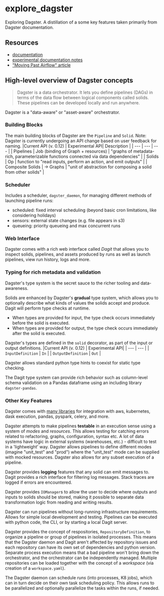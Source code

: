 # explore_dagster
Exploring Dagster. A distillation of a some key features taken primarily from Dagster documentation.

## Resources
- [documentation](https://docs.dagster.io/concepts)
- [experimental documentation notes](https://docs.dagster.io/master/_apidocs/experimental)
- ["Moving Past Airflow" article](https://dagster.io/blog/dagster-airflow)

## High-level overview of Dagster concepts

> Dagster is a data orchestrator. It lets you define pipelines (DAGs) in terms of the data flow between logical components called solids. These pipelines can be developed locally and run anywhere.

Dagster is a "data-aware" or "asset-aware" orchestrator.

### Building Blocks
The main building blocks of Dagster are the `Pipeline` and `Solid`. Note: Dagster is currently undergoing an API change based on user feedback for naming.
|Current API (v. 0.12) | Experimental API| Description |
| --- | --- | --- |
| Pipelines | Job (binding of Graph + resources) | "graphs of metadata-rich, parameterizable functions connected via data dependencies" |
| Solids | Op | function to "read inputs, perform an action, and emit outputs" |
| Composite Solids | -> Graphs | "unit of abstraction for composing a solid from other solids" |

### Scheduler
Includes a scheduler, `dagster_daemon`, for managing different methods of launching pipeline runs:
- scheduled: fixed interval scheduling (beyond basic cron limitations, like considering holidays)
- sensors: external state changes (e.g. file appears in s3)
- queueing: priority queueing and max concurrent runs

### Web Interface
Dagster comes with a rich web interface called *Dagit* that allows you to inspect solids, pipelines, and assets produced by runs as well as launch pipelines, view run history, logs and more.

### Typing for rich metadata and validation
Dagster's type system is the secret sauce to the richer tooling and data-awareness.

Solids are enhanced by Dagster's **gradual** type system, which allows you to optionally describe what kinds of values the solids accept and produce. Dagit will perform type checks at runtime.
- When types are provided for input, the type check occurs immediately before the solid is executed.
- When types are provided for output, the type check occurs immediately after the solid is executed.

Dagster's types are defined in the `solid` decorator, as part of the input or output definitions.
|Current API (v. 0.12) | Experimental API| 
| --- | --- |
| `InputDefinition` | `In` |
| `OutputDefinition` | `Out` |

Dagster allows standard python type hints to coexist for static type checking.

The Dagit type system can provide rich behavior such as column-level schema validation on a Pandas dataframe using an including library `dagster-pandas`.

### Other Key Features

Dagster comes with [many libraries](https://github.com/dagster-io/dagster/tree/master/python_modules/libraries) for integration with aws, kubernetes, dask execution, pandas, pyspark, celery, and more.

Dagster attempts to make pipelines **testable** in an execution sense using a system of *modes* and *resources*. This allows testing for catching errors related to refactoring, graphs, configuration, syntax etc. A lot of data systems have logic in external systems (warehouses, etc.) - difficult to test in a 'lightweight' way. Dagster allows pipelines to define different modes (imagine "unit_test" and "prod") where the "unit_test" mode can be supplied with mocked resources. Dagster also allows for any subset execution of a pipeline.

Dagster provides **logging** features that any solid can emit messages to. Dagit provides a rich interface for filtering log messages. Stack traces are logged if errors are encountered.

Dagster provides `IOManager`s to allow the user to decide where outputs and inputs to solids should be stored, making it possible to separate data transformation logic from reading and writing results.

Dagster can run pipelines without long-running infrastructure requirements. Allows for simple local development and testing. Pipelines can be executed with python code, the CLI, or by starting a local Dagit server.

Dagster provides the concept of respositories, `RepositoryDefinition`, to organize a pipeline or group of pipelines in isolated processes. This means that the Dagster daemon and Dagit aren't affected by repository issues and each repository can have its own set of dependencies and python version. Separate process execution means that a bad pipeline won't bring down the orchestrator, and the orchestrator can be independently managed. Multiple repositories can be loaded together with the concept of a *workspace* (via creation of a `workspace.yaml`). 

The Dagster daemon can schedule *runs* (into processes, K8 jobs), which can in turn decide on their own task scheduling policy. This allows runs to be parallelized and optionally parallelize the tasks within the runs, if needed.